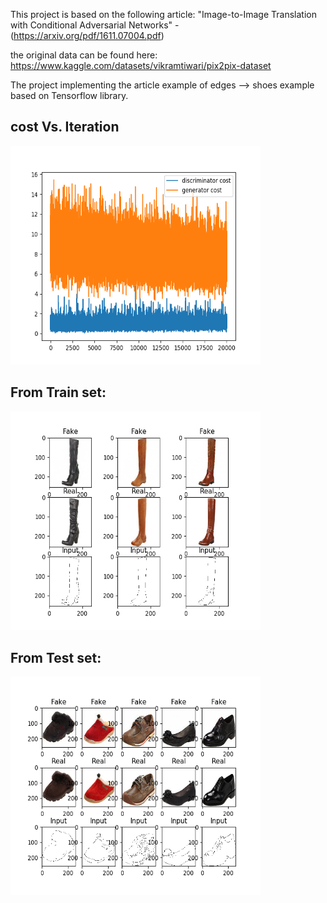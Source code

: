 This project is based on the following article: 
"Image-to-Image Translation with Conditional Adversarial Networks" - (https://arxiv.org/pdf/1611.07004.pdf)

the original data can be found here: https://www.kaggle.com/datasets/vikramtiwari/pix2pix-dataset

The project implementing the article example of edges --> shoes example based on Tensorflow library.
## cost Vs. Iteration
<img src="cost_vs_iteration.png" width="400" height="350">

## From Train set:<br>
<img src="samples/train/samples_at_iter_98.png" width="400" height="350">


## From Test set:<br>
<img src="samples/test/samples_at_iter_97.png" width="400" height="350">
